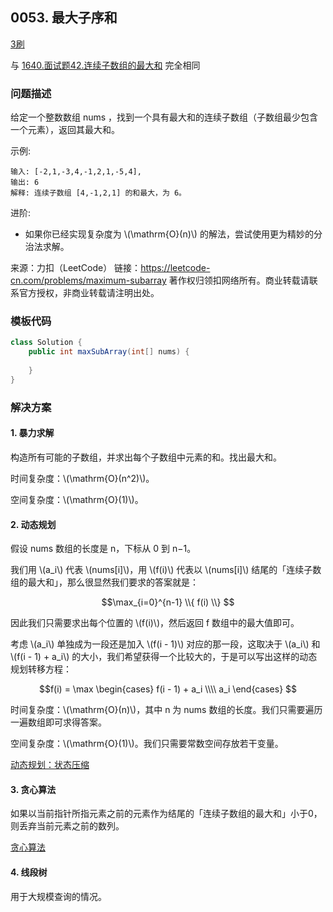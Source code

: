 <script src="https://cdn.bootcss.com/mathjax/2.7.7/MathJax.js?config=TeX-AMS-MML_HTMLorMML"></script>

## 0053. 最大子序和

[3刷](qu0053/solu/Solution.java)

与 [1640.面试题42.连续子数组的最大和](../../sword2offer/1640.面试题42.连续子数组的最大和.md) 完全相同

### 问题描述

给定一个整数数组 nums ，找到一个具有最大和的连续子数组（子数组最少包含一个元素），返回其最大和。

示例:

```
输入: [-2,1,-3,4,-1,2,1,-5,4],
输出: 6
解释: 连续子数组 [4,-1,2,1] 的和最大，为 6。
```

进阶:

* 如果你已经实现复杂度为 \\(\mathrm{O}(n)\\) 的解法，尝试使用更为精妙的分治法求解。

来源：力扣（LeetCode）
链接：https://leetcode-cn.com/problems/maximum-subarray
著作权归领扣网络所有。商业转载请联系官方授权，非商业转载请注明出处。

### 模板代码

``` java
class Solution {
    public int maxSubArray(int[] nums) {
        
    }
}
```

### 解决方案

#### 1. 暴力求解

构造所有可能的子数组，并求出每个子数组中元素的和。找出最大和。

时间复杂度：\\(\mathrm{O}(n^2)\\)。

空间复杂度：\\(\mathrm{O}(1)\\)。

#### 2. 动态规划

假设 nums 数组的长度是 n，下标从 0 到 n−1。

我们用 \\(a_i\\)​ 代表 \\(nums[i]\\)，用 \\(f(i)\\) 代表以 \\(nums[i]\\) 结尾的「连续子数组的最大和」，那么很显然我们要求的答案就是：

$$\max_{i=0}^{n-1} \\{ f(i) \\} $$

因此我们只需要求出每个位置的 \\(f(i)\\)，然后返回 f 数组中的最大值即可。

考虑 \\(a_i\\)​ 单独成为一段还是加入 \\(f(i - 1)\\) 对应的那一段，这取决于 \\(a_i\\)​ 和 \\(f(i - 1) + a_i\\) 的大小，我们希望获得一个比较大的，于是可以写出这样的动态规划转移方程：

$$f(i) = \max 
\begin{cases}
f(i - 1) + a_i \\\\
a_i 
\end{cases}
$$

时间复杂度：\\(\mathrm{O}(n)\\)，其中 n 为 nums 数组的长度。我们只需要遍历一遍数组即可求得答案。

空间复杂度：\\(\mathrm{O}(1)\\)。我们只需要常数空间存放若干变量。

[动态规划：状态压缩](qu0053/solu2/Solution.java)


#### 3. 贪心算法

如果以当前指针所指元素之前的元素作为结尾的「连续子数组的最大和」小于0，则丢弃当前元素之前的数列。

[贪心算法](qu0053/solu3/Solution.java)

#### 4. 线段树

用于大规模查询的情况。

